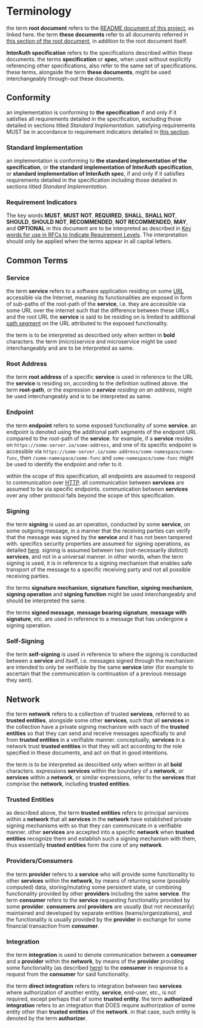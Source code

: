 # Terminology

the term **root document** refers to the [README document of this project](README.md), as linked
here. the term **these documents** refer to all documents referred in
[this section of the root document](README.md#contents),
in addition to the root document itself.

**InterAuth specification** refers to the specifications described within these documents.
the terms **specification** or **spec**, when used without explicitly referencing other specifications,
also refer to the same set of specifications. these terms, alongside the term **these documents**,
might be used interchangeably through-out these documents.

## Conformity

an implementation is conforming to **the specification** if and only if it satisfies all requirements
detailed in the specification, excluding those detailed in sections titled _Standard Implementation_.
satisfying requirements MUST be in accordance to requirement indicators detailed in [this section](#requirement-indicators).

### Standard Implementation

an implementation is conforming to **the standard implementation of the specification**, or
**the standard implementation of InterAuth specification**, or **standard implementation of InterAuth spec**,
if and only if it satisfies requirements detailed in the specification including those detailed
in sections titled _Standard Implementation_.

### Requirement Indicators

The key words **MUST**, **MUST NOT**, **REQUIRED**, **SHALL**, **SHALL NOT**,
**SHOULD**, **SHOULD NOT**, **RECOMMENDED**, **NOT RECOMMENDED**, **MAY**, and
**OPTIONAL** in this document are to be interpreted as described in
[Key words for use in RFCs to Indicate Requirement Levels](https://tools.ietf.org/html/rfc2119).
The interpretation should only be applied when the terms appear in
all capital letters.

## Common Terms

### Service

the term **service** refers to a software application residing on some
[URL](https://tools.ietf.org/html/rfc3986#section-1.1.3) accessible via the Internet, meaning its functionalities
are exposed in form of sub-paths of the root-path of the **service**, i.e. they are accessible
via some URL over the internet such that the difference between these URLs and the root URL
the **service** is said to be residing on is limited to additional
[path segment](https://tools.ietf.org/html/rfc3986#section-3.3) on the URL
attributed to the exposed functionality.

the term is to be interpreted as described only
when written in **bold** characters. the term (micro)service and microservice might be used
interchangeably and are to be interpreted as same.

### Root Address

the term **root address** of a specific **service** is used in reference to the URL the **service**
is residing on, according to the definition outlined above. the term **root-path**, or the expression
_a **service** residing on an address_,
might be used interchangeably and is to be interpreted as same.

### Endpoint

the term **endpoint** refers to some exposed functionality of some **service**. an endpoint is denoted
using the additional path segments of the endpoint URL compared to the root-path of the **service**.
for example, if a **service** resides on `https://some-server.io/some-address`, and one of its specific
endpoint is accessible via `https://some-server.io/some-address/some-namespace/some-func`, then
`/some-namespace/some-func` and `some-namespace/some-func` might be used to identify the endpoint
and refer to it.

within the scope of this specification, all endpoints are assumed to respond to communication over [HTTP](https://tools.ietf.org/html/rfc2616). all communication between **services** are assumed to be via specific
endpoints. communication between **services** over any other protocol falls beyond the scope of this specification.

### Signing

the term **signing** is used as an operation, conducted by some **service**, on some outgoing message,
in a manner that the receiving parties can verify that the message was signed by the **service** and it
has not been tampered with. specifics security properties are assumed for signing operations, as detailed
[here](SECURITY.md#signatures). signing is assumed between two (not-necessarily distinct) **services**,
and not in a universal manner. in other words, when the term signing is used, it is in reference to a signing
mechanism that enables safe transport of the message to a specific receiving party and not all possible
receiving parties.

the terms **signature mechanism**, **signature function**, **signing mechanism**, **signing operation**
and **signing function** might be used interchangeably and should be interpreted the same.

the terms **signed message**, **message bearing signature**, **message with signature**, etc. are used in
reference to a message that has undergone a signing operation.

### Self-Signing

the term **self-signing** is used in reference to where the signing is conducted between a **service** and
itself, i.e. messages signed through the mechanism are intended to only be verifiable by the same **service**
later (for example to ascertain that the communication is continuation of a previous message they sent).

## Network

the term **network** refers to a collection of trusted **services**, referred to as **trusted entities**, alongside some other **services**, such that all **services** in the collection have a private signing mechanism with each of the **trusted entities** so that they can send and receive messages specifically to and from **trusted entities** in a verifiable manner.
conceptually, **services** in a network trust **trusted entities** in that they will act according to the role specified
in these documents, and act on that in good intentions.

the term is to be interpreted as described only when written in all **bold** characters. expressions **services** within the boundary of a **network**, or **services** within a **network**, or similar expressions, refer to the **services**
that comprise the **network**, including **trusted entities**.

### Trusted Entities

as described above, the term **trusted entities** refers to principal services within a **network** that all **services**
in the **network** have established private signing mechanisms with so that they can communicate in a verifiable manner.
other **services** are accepted into a specific **network** when **trusted entities** recognize them and establish such
a signing mechanism with them, thus essentially **trusted entities** form the core of any **network**.

### Providers/Consumers

the term **provider** refers to a **service** who will provide some functionality to other **services** within the **network**, by means of returning some (possibly computed) data, storing/mutating some persistent state, or combining
functionality provided by other **providers** including the same **service**. the term **consumer** refers to the **service** requesting functionality provided by some **provider**. **consumers** and **providers** are usually (but not necessarily) maintained and developed by separate entities (teams/organizations), and the functionality is usually provided by the **provider** in exchange for some financial transaction from **consumer**.

### Integration

the term **integration** is used to denote communication between a **consumer** and a **provider** within the **network**, by means of the **provider** providing some functionality (as described [here](#providers-consumers)) to the **consumer** in response to a request from the **consumer** for said functionality.

the term **direct integration** refers to integration between two **services** where authorization of another entity,
**service**, end-user, etc., is not required, except perhaps that of some **trusted entity**. the term **authorized integration** refers to an integration that DOES require authorization of some entity other than **trusted entities** of
the **network**. in that case, such entity is denoted by the term **authorizer**.

